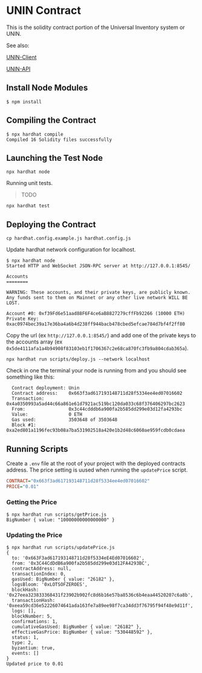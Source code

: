# UNIN Contract

This is the solidity contract portion of the Universal Inventory system or UNIN.

See also:

[UNIN-Client](https://github.com/mrgwiz/unin-client)

[UNIN-API](https://github.com/mrgwiz/unin-api)

## Install Node Modules

```
$ npm install
```

## Compiling the Contract

```
$ npx hardhat compile
Compiled 16 Solidity files successfully
```

## Launching the Test Node


```shell
npx hardhat node
```

Running unit tests.
> TODO

```shell
npx hardhat test
```

## Deploying the Contract

```shell
cp hardhat.config.example.js hardhat.config.js
```

Update hardhat network configuration for localhost.

```
$ npx hardhat node
Started HTTP and WebSocket JSON-RPC server at http://127.0.0.1:8545/

Accounts
========

WARNING: These accounts, and their private keys, are publicly known.
Any funds sent to them on Mainnet or any other live network WILL BE LOST.

Account #0: 0xf39Fd6e51aad88F6F4ce6aB8827279cffFb92266 (10000 ETH)
Private Key: 0xac0974bec39a17e36ba4a6b4d238ff944bacb478cbed5efcae784d7bf4f2ff80
```

Copy the url (ex `http://127.0.0.1:8545/`) and add one of the private keys to the accounts array (ex `0x5de4111afa1a4b94908f83103eb1f1706367c2e68ca870fc3fb9a804cdab365a`).


```shell
npx hardhat run scripts/deploy.js --network localhost
```

Check in one the terminal your node is running from and you should see something like this:

```
  Contract deployment: Unin
  Contract address:    0x663f3ad617193148711d28f5334ee4ed07016602
  Transaction:         0x4a0350993a5ad44c66a861e61d7921ac519bc120da033c68f376406297bc2623
  From:                0x3c44cdddb6a900fa2b585dd299e03d12fa4293bc
  Value:               0 ETH
  Gas used:            3503648 of 3503648
  Block #1:            0xa2ed801a1196fec93b08a7ba531902518a420e1b2d48c6060ae959fcdb0cdaea
```

## Running Scripts

Create a `.env` file at the root of your project with the deployed contracts address.  The price setting is uused when running the `updatePrice` script.

```ini
CONTRACT="0x663f3ad617193148711d28f5334ee4ed07016602"
PRICE="0.01"
```

### Getting the Price

```
$ npx hardhat run scripts/getPrice.js
BigNumber { value: "10000000000000000" }
```

### Updating the Price

```
$ npx hardhat run scripts/updatePrice.js
{
  to: '0x663F3ad617193148711d28f5334eE4Ed07016602',
  from: '0x3C44CdDdB6a900fa2b585dd299e03d12FA4293BC',
  contractAddress: null,
  transactionIndex: 0,
  gasUsed: BigNumber { value: "26182" },
  logsBloom: '0xLOTSOFZEROES',
  blockHash: '0x27eea323833368431f23902b902fc8d6b16e57ba8536c6b4eaa44520207c6a8b',
  transactionHash: '0xeea59cd36e52226074641ada163fe7a89ee98f7ca34dd3f76795f94f48e9d11f',
  logs: [],
  blockNumber: 5,
  confirmations: 1,
  cumulativeGasUsed: BigNumber { value: "26182" },
  effectiveGasPrice: BigNumber { value: "530448592" },
  status: 1,
  type: 2,
  byzantium: true,
  events: []
}
Updated price to 0.01
```

